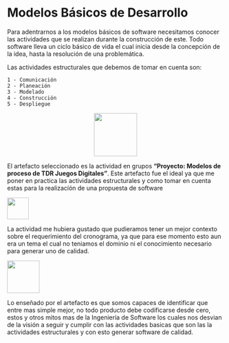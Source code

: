 # Modelos Básicos de Desarrollo

Para adentrarnos a los modelos básicos de software necesitamos conocer las actividades que se realizan durante la construcción de este. Todo software lleva un ciclo básico de vida el cual inicia desde la concepción de la idea, hasta la resolución de una problemática. </br>

Las actividades estructurales que debemos de tomar en cuenta son:

    1 - Comunicación
    2 - Planeación
    3 - Modelado
    4 - Construcción
    5 - Despliegue

<p align="center">
<img
    src="https://cdn.worldvectorlogo.com/logos/webdev-1.svg"
    width="100px"
/>
 </p>

El artefacto seleccionado es la actividad en grupos **“Proyecto: Modelos de proceso de TDR Juegos Digitales”**. Este artefacto fue el ideal ya que me poner en practica las actividades estructurales y como tomar en cuenta estas para la realizacíón de una propuesta de software </br>

<p align="left">
<img
    src="https://blog.pro-optim.com/wp-content/uploads/noun_continuous-improvement_1326963.png"
    width="50px"
/>

La actividad me hubiera gustado que pudieramos tener un mejor contexto sobre el requerimiento del cronograma, ya que para ese momento esto aun era un tema el cual no teniamos el dominio ni el conocimiento necesario para generar uno de calidad.
 
 </p>
 <p align="left">
<img
    src="https://i.pinimg.com/564x/e9/3b/7c/e93b7c713430bf42f7c03aba0331bcb0.jpg"
    width="75px"
/>
 </p>
 
Lo enseñado por el artefacto es que somos capaces de identificar que entre mas simple mejor, no todo producto debe codificarse desde cero, estos y otros mitos mas de la Ingeniería de Software los cuales nos desvian de la visión a seguir y cumplir con las actividades basicas que son las la actividades estructurales y con esto generar software de calidad.
